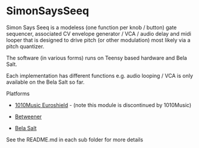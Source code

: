 # SimonSaysSeeq
Simon Says Seeq is a modeless (one function per knob / button) gate sequencer, associated CV envelope generator / VCA / audio delay and midi looper that is designed to drive pitch (or other modulation) most likely via a pitch quantizer.

The software (in various forms) runs on Teensy based hardware and Bela Salt.

Each implementation has different functions e.g. audio looping / VCA is only available on the Bela Salt so far.
 
Platforms                  


* [1010Music Euroshield](https://github.com/simonredfern/SimonSaysSeeq/tree/master/SimonSaysSeeqTeensyEuroshieldV0.1) - (note this module is discontinued by 1010Music)

* [Betweener](https://github.com/simonredfern/SimonSaysSeeq/tree/master/SimonSaysSeeqTeensyBetweener)

* [Bela Salt](https://github.com/simonredfern/SimonSaysSeeq/tree/master/SimonSaysSeeqBelaSalt)

See the README.md in each sub folder for more details





